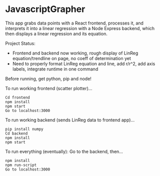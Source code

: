 # JavascriptGrapher


This app grabs data points with a React frontend, processes it, and interprets it into a linear regression with a Node Express backend, which then displays a linear regression and its equation.

Project Status:
- Frontend and backend now working, rough display of LinReg equation/trendline on page, no coeff of determination yet
- Need to properly format LinReg equation and line, add r/r^2, add axis labels, integrate runtime in one command


Before running, get python, pip and node!

To run working frontend (scatter plotter)...
```
Cd frontend
npm install
npm start
Go to localhost:3000
```
To run working backend (sends LinReg data to frontend app)...
```
pip install numpy
Cd backend
npm install
npm start
```


 To run everything (eventually):
 Go to the backend, then... 
```
npm install
npm run-script
Go to localhost:3000
```





